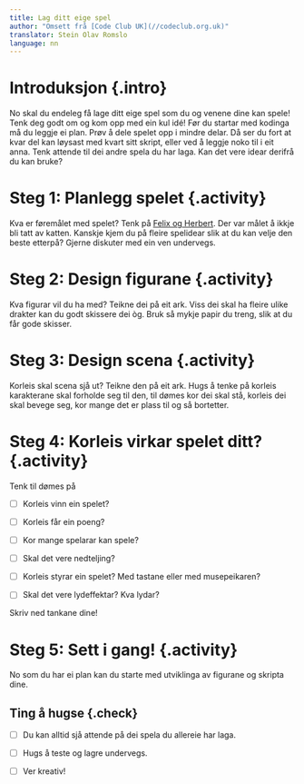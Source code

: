 ```yaml
---
title: Lag ditt eige spel
author: "Omsett frå [Code Club UK](//codeclub.org.uk)"
translator: Stein Olav Romslo
language: nn
---
```



# Introduksjon {.intro}

No skal du endeleg få lage ditt eige spel som du og venene dine kan spele! Tenk
deg godt om og kom opp med ein kul idé! Før du startar med kodinga må du leggje
ei plan. Prøv å dele spelet opp i mindre delar. Då ser du fort at kvar del kan
løysast med kvart sitt skript, eller ved å leggje noko til i eit anna. Tenk
attende til dei andre spela du har laga. Kan det vere idear derifrå du kan
bruke?


# Steg 1: Planlegg spelet {.activity}

Kva er føremålet med spelet? Tenk på [Felix og
Herbert](../felix_og_herbert/felix_og_herbert.html). Der var målet å ikkje bli
tatt av katten. Kanskje kjem du på fleire spelidear slik at du kan velje den
beste etterpå? Gjerne diskuter med ein ven undervegs.


# Steg 2: Design figurane {.activity}

Kva figurar vil du ha med? Teikne dei på eit ark. Viss dei skal ha fleire ulike
drakter kan du godt skissere dei òg. Bruk så mykje papir du treng, slik at du
får gode skisser.


# Steg 3: Design scena {.activity}

Korleis skal scena sjå ut? Teikne den på eit ark. Hugs å tenke på korleis
karakterane skal forholde seg til den, til dømes kor dei skal stå, korleis dei
skal bevege seg, kor mange det er plass til og så bortetter.


# Steg 4: Korleis virkar spelet ditt? {.activity}

Tenk til dømes på

- [ ] Korleis vinn ein spelet?

- [ ] Korleis får ein poeng?

- [ ] Kor mange spelarar kan spele?

- [ ] Skal det vere nedteljing?

- [ ] Korleis styrar ein spelet? Med tastane eller med musepeikaren?

- [ ] Skal det vere lydeffektar? Kva lydar?

Skriv ned tankane dine!


# Steg 5: Sett i gang! {.activity}

No som du har ei plan kan du starte med utviklinga av figurane og skripta dine.

## Ting å hugse {.check}

- [ ] Du kan alltid sjå attende på dei spela du allereie har laga.

- [ ] Hugs å teste og lagre undervegs.

- [ ] Ver kreativ!
